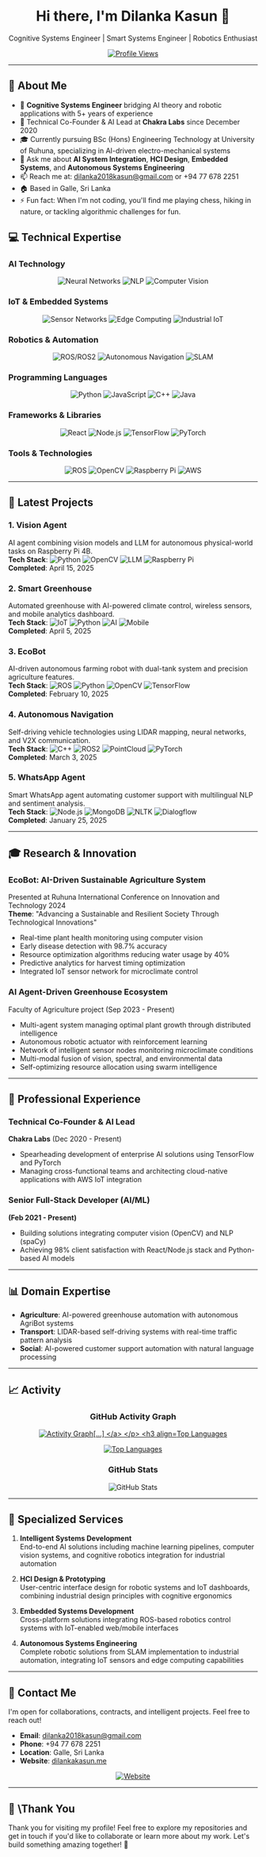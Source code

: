 <!-- Header Section -->
<div align="center">
  <h1>Hi there, I'm <b>Dilanka Kasun</b> 👋</h1>
  <p>
    Cognitive Systems Engineer | Smart Systems Engineer | Robotics Enthusiast
  </p>
  <a href="https://komarev.com/ghpvc/?username=DilankaKasun&color=brightgreen">
    <img src="https://komarev.com/ghpvc/?username=DilankaKasun&color=brightgreen" alt="Profile Views" />
  </a>
</div>

---

## 🌟 About Me

- 🧠 **Cognitive Systems Engineer** bridging AI theory and robotic applications with 5+ years of experience
- 🚀 Technical Co-Founder & AI Lead at **Chakra Labs** since December 2020
- 🎓 Currently pursuing BSc (Hons) Engineering Technology at University of Ruhuna, specializing in AI-driven electro-mechanical systems
- 💬 Ask me about **AI System Integration**, **HCI Design**, **Embedded Systems**, and **Autonomous Systems Engineering**
- 📫 Reach me at: [dilanka2018kasun@gmail.com](mailto:dilanka2018kasun@gmail.com) or +94 77 678 2251
- 🏠 Based in Galle, Sri Lanka
- ⚡ Fun fact: When I'm not coding, you'll find me playing chess, hiking in nature, or tackling algorithmic challenges for fun.

## 💻 Technical Expertise

### AI Technology
<p align="center">
  <img src="https://img.shields.io/badge/Neural%20Networks-90%25-blue?style=for-the-badge" alt="Neural Networks" />
  <img src="https://img.shields.io/badge/NLP-85%25-blue?style=for-the-badge" alt="NLP" />
  <img src="https://img.shields.io/badge/Computer%20Vision-95%25-blue?style=for-the-badge" alt="Computer Vision" />
</p>

### IoT & Embedded Systems
<p align="center">
  <img src="https://img.shields.io/badge/Sensor%20Networks-90%25-green?style=for-the-badge" alt="Sensor Networks" />
  <img src="https://img.shields.io/badge/Edge%20Computing-85%25-green?style=for-the-badge" alt="Edge Computing" />
  <img src="https://img.shields.io/badge/Industrial%20IoT-88%25-green?style=for-the-badge" alt="Industrial IoT" />
</p>

### Robotics & Automation
<p align="center">
  <img src="https://img.shields.io/badge/ROS%2FROS2-90%25-orange?style=for-the-badge" alt="ROS/ROS2" />
  <img src="https://img.shields.io/badge/Autonomous%20Navigation-85%25-orange?style=for-the-badge" alt="Autonomous Navigation" />
  <img src="https://img.shields.io/badge/SLAM-83%25-orange?style=for-the-badge" alt="SLAM" />
</p>

### Programming Languages
<p align="center">
  <img src="https://img.shields.io/badge/Python-3776AB?style=for-the-badge&logo=python&logoColor=white" alt="Python" />
  <img src="https://img.shields.io/badge/JavaScript-F7DF1E?style=for-the-badge&logo=javascript&logoColor=black" alt="JavaScript" />
  <img src="https://img.shields.io/badge/C++-00599C?style=for-the-badge&logo=cplusplus&logoColor=white" alt="C++" />
  <img src="https://img.shields.io/badge/Java-007396?style=for-the-badge&logo=java&logoColor=white" alt="Java" />
</p>

### Frameworks & Libraries
<p align="center">
  <img src="https://img.shields.io/badge/React-20232A?style=for-the-badge&logo=react&logoColor=61DAFB" alt="React" />
  <img src="https://img.shields.io/badge/Node.js-339933?style=for-the-badge&logo=nodedotjs&logoColor=white" alt="Node.js" />
  <img src="https://img.shields.io/badge/TensorFlow-FF6F00?style=for-the-badge&logo=tensorflow&logoColor=white" alt="TensorFlow" />
  <img src="https://img.shields.io/badge/PyTorch-EE4C2C?style=for-the-badge&logo=pytorch&logoColor=white" alt="PyTorch" />
</p>

### Tools & Technologies
<p align="center">
  <img src="https://img.shields.io/badge/ROS-22314E?style=for-the-badge&logo=ros&logoColor=white" alt="ROS" />
  <img src="https://img.shields.io/badge/OpenCV-5C3EE8?style=for-the-badge&logo=opencv&logoColor=white" alt="OpenCV" />
  <img src="https://img.shields.io/badge/Raspberry%20Pi-A22846?style=for-the-badge&logo=raspberrypi&logoColor=white" alt="Raspberry Pi" />
  <img src="https://img.shields.io/badge/AWS-232F3E?style=for-the-badge&logo=amazonaws&logoColor=white" alt="AWS" />
</p>

---

## 🚀 Latest Projects

### 1. **Vision Agent**
AI agent combining vision models and LLM for autonomous physical-world tasks on Raspberry Pi 4B.  
**Tech Stack**: ![Python](https://img.shields.io/badge/Python-3776AB?style=flat-square&logo=python&logoColor=white) ![OpenCV](https://img.shields.io/badge/OpenCV-5C3EE8?style=flat-square&logo=opencv&logoColor=white) ![LLM](https://img.shields.io/badge/LLM-FF6F00?style=flat-square&logo=tensorflow&logoColor=white) ![Raspberry Pi](https://img.shields.io/badge/Raspberry%20Pi-A22846?style=flat-square&logo=raspberrypi&logoColor=white)  
**Completed**: April 15, 2025

### 2. **Smart Greenhouse**
Automated greenhouse with AI-powered climate control, wireless sensors, and mobile analytics dashboard.  
**Tech Stack**: ![IoT](https://img.shields.io/badge/IoT-0A2239?style=flat-square&logo=internetofthings&logoColor=white) ![Python](https://img.shields.io/badge/Python-3776AB?style=flat-square&logo=python&logoColor=white) ![AI](https://img.shields.io/badge/AI-FF6F00?style=flat-square&logo=tensorflow&logoColor=white) ![Mobile](https://img.shields.io/badge/Mobile-4285F4?style=flat-square&logo=react&logoColor=white)  
**Completed**: April 5, 2025

### 3. **EcoBot**
AI-driven autonomous farming robot with dual-tank system and precision agriculture features.  
**Tech Stack**: ![ROS](https://img.shields.io/badge/ROS-22314E?style=flat-square&logo=ros&logoColor=white) ![Python](https://img.shields.io/badge/Python-3776AB?style=flat-square&logo=python&logoColor=white) ![OpenCV](https://img.shields.io/badge/OpenCV-5C3EE8?style=flat-square&logo=opencv&logoColor=white) ![TensorFlow](https://img.shields.io/badge/TensorFlow-FF6F00?style=flat-square&logo=tensorflow&logoColor=white)  
**Completed**: February 10, 2025

### 4. **Autonomous Navigation**
Self-driving vehicle technologies using LIDAR mapping, neural networks, and V2X communication.  
**Tech Stack**: ![C++](https://img.shields.io/badge/C++-00599C?style=flat-square&logo=cplusplus&logoColor=white) ![ROS2](https://img.shields.io/badge/ROS2-22314E?style=flat-square&logo=ros&logoColor=white) ![PointCloud](https://img.shields.io/badge/PointCloud-5C3EE8?style=flat-square&logo=lidar&logoColor=white) ![PyTorch](https://img.shields.io/badge/PyTorch-EE4C2C?style=flat-square&logo=pytorch&logoColor=white)  
**Completed**: March 3, 2025

### 5. **WhatsApp Agent**
Smart WhatsApp agent automating customer support with multilingual NLP and sentiment analysis.  
**Tech Stack**: ![Node.js](https://img.shields.io/badge/Node.js-339933?style=flat-square&logo=nodedotjs&logoColor=white) ![MongoDB](https://img.shields.io/badge/MongoDB-47A248?style=flat-square&logo=mongodb&logoColor=white) ![NLTK](https://img.shields.io/badge/NLTK-3776AB?style=flat-square&logo=python&logoColor=white) ![Dialogflow](https://img.shields.io/badge/Dialogflow-FF9800?style=flat-square&logo=dialogflow&logoColor=white)  
**Completed**: January 25, 2025

---

## 🎓 Research & Innovation

### EcoBot: AI-Driven Sustainable Agriculture System
Presented at Ruhuna International Conference on Innovation and Technology 2024  
**Theme**: "Advancing a Sustainable and Resilient Society Through Technological Innovations"

- Real-time plant health monitoring using computer vision
- Early disease detection with 98.7% accuracy
- Resource optimization algorithms reducing water usage by 40%
- Predictive analytics for harvest timing optimization
- Integrated IoT sensor network for microclimate control

### AI Agent-Driven Greenhouse Ecosystem
Faculty of Agriculture project (Sep 2023 - Present)

- Multi-agent system managing optimal plant growth through distributed intelligence
- Autonomous robotic actuator with reinforcement learning
- Network of intelligent sensor nodes monitoring microclimate conditions
- Multi-modal fusion of vision, spectral, and environmental data
- Self-optimizing resource allocation using swarm intelligence

---

## 💼 Professional Experience

### Technical Co-Founder & AI Lead
**Chakra Labs** (Dec 2020 - Present)
- Spearheading development of enterprise AI solutions using TensorFlow and PyTorch
- Managing cross-functional teams and architecting cloud-native applications with AWS IoT integration

### Senior Full-Stack Developer (AI/ML)
**(Feb 2021 - Present)**
- Building solutions integrating computer vision (OpenCV) and NLP (spaCy) 
- Achieving 98% client satisfaction with React/Node.js stack and Python-based AI models

---

## 📊 Domain Expertise

- **Agriculture**: AI-powered greenhouse automation with autonomous AgriBot systems
- **Transport**: LIDAR-based self-driving systems with real-time traffic pattern analysis
- **Social**: AI-powered customer support automation with natural language processing

---

## 📈 Activity

<h3 align="center">GitHub Activity Graph</h3>

<p align="center">
  <a href="https://github.com/DilankaKasun/github-readme-activity-graph">
    <img src="https://github-readme-activity-graph.vercel.app/graph?username=DilankaKasun&bg_color=tokyo-night&color=708090&line=24292e&point=24292e&area=true&hide_border=true" alt="Activity Graph[...]
  </a>
</p>

<h3 align="center">Top Languages</h3>

<p align="center">
  <a href="https://github.com/DilankaKasun/github-readme-stats">
    <img src="https://github-readme-stats.vercel.app/api/top-langs/?username=DilankaKasun&layout=compact&theme=algolia&hide_border=false" alt="Top Languages" />
  </a>
</p>

<h3 align="center">GitHub Stats</h3>

<p align="center">
  <img src="https://github-readme-stats.vercel.app/api?username=DilankaKasun&theme=transparent&show_icons=true&show=reviews,prs_merged,prs_merged_percentage&hide=contribs,issues" alt="GitHub Stats" />
</p>

---

## 🎯 Specialized Services

1. **Intelligent Systems Development**  
   End-to-end AI solutions including machine learning pipelines, computer vision systems, and cognitive robotics integration for industrial automation

2. **HCI Design & Prototyping**  
   User-centric interface design for robotic systems and IoT dashboards, combining industrial design principles with cognitive ergonomics

3. **Embedded Systems Development**  
   Cross-platform solutions integrating ROS-based robotics control systems with IoT-enabled web/mobile interfaces

4. **Autonomous Systems Engineering**  
   Complete robotic solutions from SLAM implementation to industrial automation, integrating IoT sensors and edge computing capabilities

---

## 📧 Contact Me

I'm open for collaborations, contracts, and intelligent projects. Feel free to reach out!

- **Email**: [dilanka2018kasun@gmail.com](mailto:dilanka2018kasun@gmail.com)
- **Phone**: +94 77 678 2251
- **Location**: Galle, Sri Lanka
- **Website**: [dilankakasun.me](https://www.dilankakasun.me)

<p align="center">
  <a href="https://www.dilankakasun.me">
    <img src="https://img.shields.io/badge/Website-Visit%20Portfolio-blue?style=for-the-badge" alt="Website" />
  </a>
</p>

---

## 🙏 \Thank You

Thank you for visiting my profile! Feel free to explore my repositories and get in touch if you'd like to collaborate or learn more about my work. Let's build something amazing together! 🚀
